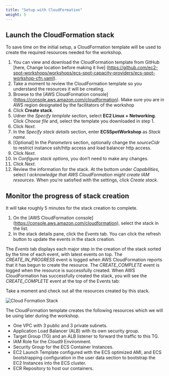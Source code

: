 ```yaml
---
title: "Setup with CloudFormation"
weight: 5
---
```


Launch the CloudFormation stack 
---

To save time on the initial setup, a CloudFormation template will be used to create the required resources needed for the workshop.

1. You can view and download the CloudFormation template from GitHub [here, Change location before making it live] (https://github.com/ec2-spot-workshops/workshops/ecs-spot-capacity-providers/ecs-spot-workshop-cfn.yaml).
2. Take a moment to review the CloudFormation template so you understand the resources it will be creating.
3. Browse to the [AWS CloudFormation console] (https://console.aws.amazon.com/cloudformation). Make sure you are in AWS region designated by the facilitators of the workshop
4. Click **Create stack**.
5. Udner the *Specify template* section, select **EC2 Linux + Networking**. Click *Choose file* and, select the template you downloaded in step 1.
6. Click *Next*.
7. In the *Specify stack details* section, enter **ECSSpotWorkshop** as *Stack name*.
8. [Optional] In the *Parameters* section, optionally change the *sourceCidr* to restrict instance ssh/http access and load balancer http access.
9. Click *Next*.
10. In *Configure stack options*, you don’t need to make any changes.
11. Click *Next*.
12. Review the information for the stack. At the bottom under *Capabilities*, select *I acknowledge that AWS CloudFormation might create IAM resources*. When you’re satisfied with the settings, click *Create stack*.

Monitor the progress of stack creation 
---

It will take roughly 5 minutes for the stack creation to complete.

1. On the [AWS CloudFormation console] (https://console.aws.amazon.com/cloudformation), select the stack in the list.
2. In the stack details pane, click the *Events* tab. You can click the refresh button to update the events in the stack creation.

The *Events* tab displays each major step in the creation of the stack sorted by the time of each event, with latest events on top.
The *CREATE_IN_PROGRESS* event is logged when AWS CloudFormation reports that it has begun to create the resource. The *CREATE_COMPLETE* event is logged when the resource is successfully created.
When AWS CloudFormation has successfully created the stack, you will see the *CREATE_COMPLETE* event at the top of the Events tab:

Take a moment and check out all the resources created by this stack.

![Cloud Formation Stack](/images/ecs-spot-capacity-providers/stack1.png) 

The CloudFormation template creates the following resources which we will be using later during the workshop.


* One VPC with 3 public and 3 private subnets.
* Application Load Balancer (ALB) with its own security group.
* Target Group (TG) and an ALB listener to forward the traffic to this TG.
* IAM Role for the Cloud9 Environment.
* Security Group for the ECS Container Instances.
* EC2 Launch Template configured with the ECS optimized AMI, and ECS bootstrapping configuration in the user data section to bootstrap the EC2 Instances into the ECS cluster.
* ECR Repository to host our containers.